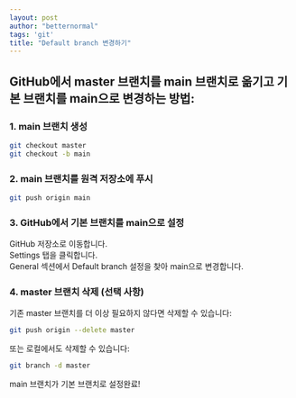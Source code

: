 ```yaml
---
layout: post
author: "betternormal"
tags: 'git'
title: "Default branch 변경하기"
---
```



## GitHub에서 master 브랜치를 main 브랜치로 옮기고 기본 브랜치를 main으로 변경하는 방법:

### 1. main 브랜치 생성

```bash
git checkout master
git checkout -b main
```
### 2. main 브랜치를 원격 저장소에 푸시
```bash
git push origin main
```
### 3. GitHub에서 기본 브랜치를 main으로 설정
GitHub 저장소로 이동합니다.  
Settings 탭을 클릭합니다.  
General 섹션에서 Default branch 설정을 찾아 main으로 변경합니다.  
### 4. master 브랜치 삭제 (선택 사항)
기존 master 브랜치를 더 이상 필요하지 않다면 삭제할 수 있습니다:

```bash
git push origin --delete master
```
또는 로컬에서도 삭제할 수 있습니다:  

```bash
git branch -d master
```
main 브랜치가 기본 브랜치로 설정완료!  